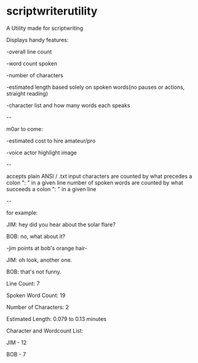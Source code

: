 # scriptwriterutility
A Utility made for scriptwriting

Displays handy features:

-overall line count

-word count spoken

-number of characters

-estimated length based solely on spoken words(no pauses or actions, straight reading)

-character list and how many words each speaks

--

m0ar to come:

-estimated cost to hire amateur/pro
  
-voice actor highlight image

--

accepts plain ANSI / .txt input
characters are counted by what precedes a colon ": " in a given line
number of spoken words are counted by what succeeds a colon ": " in a given line

--

for example:

  JIM: hey did you hear about the solar flare?
  
  BOB: no, what about it?

-jim points at bob's orange hair-

  JIM: oh look, another one.
  
  BOB: that's not funny.
  
Line Count: 7

Spoken Word Count: 19

Number of Characters: 2

Estimated Length: 0.079 to 0.13 minutes

Character and Wordcount List:

JIM - 12

BOB - 7
